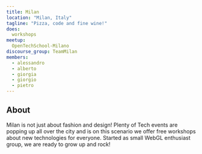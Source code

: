 ```yaml
---
title: Milan
location: "Milan, Italy"
tagline: "Pizza, code and fine wine!"
does:
  workshops
meetup:
  OpenTechSchool-Milano
discourse_group: TeamMilan
members:
  - alessandro
  - alberto
  - giorgia
  - giorgio
  - pietro
---
```


## About

Milan is not just about fashion and design! Plenty of Tech events are popping up all over the city and is on this scenario we offer free workshops about new technologies for everyone.
Started as small WebGL enthusiast group, we are ready to grow up and rock!

